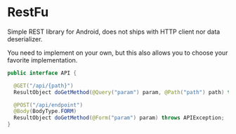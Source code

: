 # RestFu
Simple REST library for Android, does not ships with HTTP client nor data deserializer.

You need to implement on your own, but this also allows you to choose your favorite implementation.

````java
public interface API {

  @GET("/api/{path}")
  ResultObject doGetMethod(@Query("param") param, @Path("path") path) throws APIException;

  @POST("/api/endpoint")
  @Body(BodyType.FORM)
  ResultObject doGetMethod(@Form("param") param) throws APIException;
}
````
